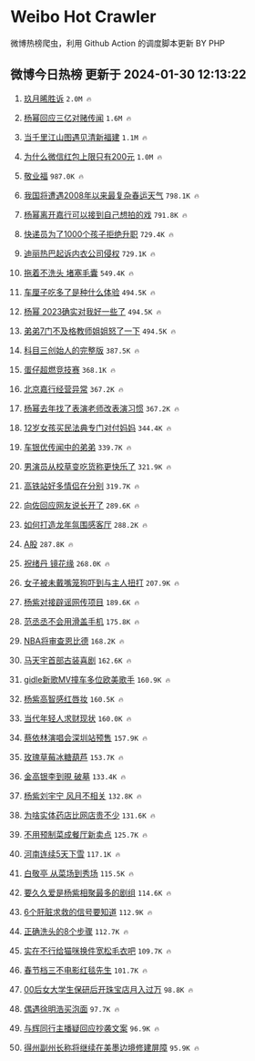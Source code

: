 # Weibo Hot Crawler 



微博热榜爬虫，利用 Github Action 的调度脚本更新 BY PHP 


## 微博今日热榜 更新于 2024-01-30 12:13:22 
1. [玖月晞胜诉](https://s.weibo.com/weibo?q=%23%E7%8E%96%E6%9C%88%E6%99%9E%E8%83%9C%E8%AF%89%23&t=31&band_rank=1&Refer=top) `2.0M 🔥` 

1. [杨幂回应三亿对赌传闻](https://s.weibo.com/weibo?q=%23%E6%9D%A8%E5%B9%82%E5%9B%9E%E5%BA%94%E4%B8%89%E4%BA%BF%E5%AF%B9%E8%B5%8C%E4%BC%A0%E9%97%BB%23&t=31&band_rank=2&Refer=top) `1.6M 🔥` 

1. [当千里江山图遇见清新福建](https://s.weibo.com/weibo?q=%23%E5%BD%93%E5%8D%83%E9%87%8C%E6%B1%9F%E5%B1%B1%E5%9B%BE%E9%81%87%E8%A7%81%E6%B8%85%E6%96%B0%E7%A6%8F%E5%BB%BA%23&t=31&band_rank=3&Refer=top) `1.1M 🔥` 

1. [为什么微信红包上限只有200元](https://s.weibo.com/weibo?q=%23%E4%B8%BA%E4%BB%80%E4%B9%88%E5%BE%AE%E4%BF%A1%E7%BA%A2%E5%8C%85%E4%B8%8A%E9%99%90%E5%8F%AA%E6%9C%89200%E5%85%83%23&t=31&band_rank=4&Refer=top) `1.0M 🔥` 

1. [敬业福](https://s.weibo.com/weibo?q=%E6%95%AC%E4%B8%9A%E7%A6%8F&t=31&band_rank=5&Refer=top) `987.0K 🔥` 

1. [我国将遭遇2008年以来最复杂春运天气](https://s.weibo.com/weibo?q=%23%E6%88%91%E5%9B%BD%E5%B0%86%E9%81%AD%E9%81%872008%E5%B9%B4%E4%BB%A5%E6%9D%A5%E6%9C%80%E5%A4%8D%E6%9D%82%E6%98%A5%E8%BF%90%E5%A4%A9%E6%B0%94%23&t=31&band_rank=6&Refer=top) `798.1K 🔥` 

1. [杨幂离开嘉行可以接到自己想拍的戏](https://s.weibo.com/weibo?q=%23%E6%9D%A8%E5%B9%82%E7%A6%BB%E5%BC%80%E5%98%89%E8%A1%8C%E5%8F%AF%E4%BB%A5%E6%8E%A5%E5%88%B0%E8%87%AA%E5%B7%B1%E6%83%B3%E6%8B%8D%E7%9A%84%E6%88%8F%23&t=31&band_rank=7&Refer=top) `791.8K 🔥` 

1. [快递员为了1000个孩子拒绝升职](https://s.weibo.com/weibo?q=%23%E5%BF%AB%E9%80%92%E5%91%98%E4%B8%BA%E4%BA%861000%E4%B8%AA%E5%AD%A9%E5%AD%90%E6%8B%92%E7%BB%9D%E5%8D%87%E8%81%8C%23&t=31&band_rank=8&Refer=top) `729.4K 🔥` 

1. [迪丽热巴起诉内衣公司侵权](https://s.weibo.com/weibo?q=%23%E8%BF%AA%E4%B8%BD%E7%83%AD%E5%B7%B4%E8%B5%B7%E8%AF%89%E5%86%85%E8%A1%A3%E5%85%AC%E5%8F%B8%E4%BE%B5%E6%9D%83%23&t=31&band_rank=9&Refer=top) `729.1K 🔥` 

1. [拖着不洗头 堵塞毛囊](https://s.weibo.com/weibo?q=%E6%8B%96%E7%9D%80%E4%B8%8D%E6%B4%97%E5%A4%B4%20%E5%A0%B5%E5%A1%9E%E6%AF%9B%E5%9B%8A&t=31&band_rank=10&Refer=top) `549.4K 🔥` 

1. [车厘子吃多了是种什么体验](https://s.weibo.com/weibo?q=%E8%BD%A6%E5%8E%98%E5%AD%90%E5%90%83%E5%A4%9A%E4%BA%86%E6%98%AF%E7%A7%8D%E4%BB%80%E4%B9%88%E4%BD%93%E9%AA%8C&t=31&band_rank=11&Refer=top) `494.5K 🔥` 

1. [杨幂 2023确实对我好一些了](https://s.weibo.com/weibo?q=%E6%9D%A8%E5%B9%82%202023%E7%A1%AE%E5%AE%9E%E5%AF%B9%E6%88%91%E5%A5%BD%E4%B8%80%E4%BA%9B%E4%BA%86&t=31&band_rank=12&Refer=top) `494.5K 🔥` 

1. [弟弟7门不及格教师姐姐怒了一下](https://s.weibo.com/weibo?q=%23%E5%BC%9F%E5%BC%9F7%E9%97%A8%E4%B8%8D%E5%8F%8A%E6%A0%BC%E6%95%99%E5%B8%88%E5%A7%90%E5%A7%90%E6%80%92%E4%BA%86%E4%B8%80%E4%B8%8B%23&t=31&band_rank=13&Refer=top) `494.5K 🔥` 

1. [科目三创始人的完整版](https://s.weibo.com/weibo?q=%E7%A7%91%E7%9B%AE%E4%B8%89%E5%88%9B%E5%A7%8B%E4%BA%BA%E7%9A%84%E5%AE%8C%E6%95%B4%E7%89%88&t=31&band_rank=14&Refer=top) `387.5K 🔥` 

1. [蛋仔超燃竞技赛](https://s.weibo.com/weibo?q=%23%E8%9B%8B%E4%BB%94%E8%B6%85%E7%87%83%E7%AB%9E%E6%8A%80%E8%B5%9B%23&t=31&band_rank=15&Refer=top) `368.1K 🔥` 

1. [北京嘉行经营异常](https://s.weibo.com/weibo?q=%23%E5%8C%97%E4%BA%AC%E5%98%89%E8%A1%8C%E7%BB%8F%E8%90%A5%E5%BC%82%E5%B8%B8%23&t=31&band_rank=16&Refer=top) `367.2K 🔥` 

1. [杨幂去年找了表演老师改表演习惯](https://s.weibo.com/weibo?q=%23%E6%9D%A8%E5%B9%82%E5%8E%BB%E5%B9%B4%E6%89%BE%E4%BA%86%E8%A1%A8%E6%BC%94%E8%80%81%E5%B8%88%E6%94%B9%E8%A1%A8%E6%BC%94%E4%B9%A0%E6%83%AF%23&t=31&band_rank=17&Refer=top) `367.2K 🔥` 

1. [12岁女孩买民法典专门对付妈妈](https://s.weibo.com/weibo?q=%2312%E5%B2%81%E5%A5%B3%E5%AD%A9%E4%B9%B0%E6%B0%91%E6%B3%95%E5%85%B8%E4%B8%93%E9%97%A8%E5%AF%B9%E4%BB%98%E5%A6%88%E5%A6%88%23&t=31&band_rank=18&Refer=top) `344.4K 🔥` 

1. [车银优传闻中的弟弟](https://s.weibo.com/weibo?q=%23%E8%BD%A6%E9%93%B6%E4%BC%98%E4%BC%A0%E9%97%BB%E4%B8%AD%E7%9A%84%E5%BC%9F%E5%BC%9F%23&t=31&band_rank=19&Refer=top) `339.7K 🔥` 

1. [男演员从校草变吃货称更快乐了](https://s.weibo.com/weibo?q=%23%E7%94%B7%E6%BC%94%E5%91%98%E4%BB%8E%E6%A0%A1%E8%8D%89%E5%8F%98%E5%90%83%E8%B4%A7%E7%A7%B0%E6%9B%B4%E5%BF%AB%E4%B9%90%E4%BA%86%23&t=31&band_rank=20&Refer=top) `321.9K 🔥` 

1. [高铁站好多情侣在分别](https://s.weibo.com/weibo?q=%23%E9%AB%98%E9%93%81%E7%AB%99%E5%A5%BD%E5%A4%9A%E6%83%85%E4%BE%A3%E5%9C%A8%E5%88%86%E5%88%AB%23&t=31&band_rank=21&Refer=top) `319.7K 🔥` 

1. [向佐回应网友说长开了](https://s.weibo.com/weibo?q=%23%E5%90%91%E4%BD%90%E5%9B%9E%E5%BA%94%E7%BD%91%E5%8F%8B%E8%AF%B4%E9%95%BF%E5%BC%80%E4%BA%86%23&t=31&band_rank=22&Refer=top) `289.6K 🔥` 

1. [如何打造龙年氛围感客厅](https://s.weibo.com/weibo?q=%23%E5%A6%82%E4%BD%95%E6%89%93%E9%80%A0%E9%BE%99%E5%B9%B4%E6%B0%9B%E5%9B%B4%E6%84%9F%E5%AE%A2%E5%8E%85%23&t=31&band_rank=23&Refer=top) `288.2K 🔥` 

1. [A股](https://s.weibo.com/weibo?q=A%E8%82%A1&t=31&band_rank=24&Refer=top) `287.8K 🔥` 

1. [祝绪丹 镜花缘](https://s.weibo.com/weibo?q=%E7%A5%9D%E7%BB%AA%E4%B8%B9%20%E9%95%9C%E8%8A%B1%E7%BC%98&t=31&band_rank=25&Refer=top) `268.0K 🔥` 

1. [女子被未戴嘴笼狗吓到与主人扭打](https://s.weibo.com/weibo?q=%23%E5%A5%B3%E5%AD%90%E8%A2%AB%E6%9C%AA%E6%88%B4%E5%98%B4%E7%AC%BC%E7%8B%97%E5%90%93%E5%88%B0%E4%B8%8E%E4%B8%BB%E4%BA%BA%E6%89%AD%E6%89%93%23&t=31&band_rank=26&Refer=top) `207.9K 🔥` 

1. [杨紫对接辟谣网传项目](https://s.weibo.com/weibo?q=%23%E6%9D%A8%E7%B4%AB%E5%AF%B9%E6%8E%A5%E8%BE%9F%E8%B0%A3%E7%BD%91%E4%BC%A0%E9%A1%B9%E7%9B%AE%23&t=31&band_rank=27&Refer=top) `189.6K 🔥` 

1. [范丞丞不会用滑盖手机](https://s.weibo.com/weibo?q=%23%E8%8C%83%E4%B8%9E%E4%B8%9E%E4%B8%8D%E4%BC%9A%E7%94%A8%E6%BB%91%E7%9B%96%E6%89%8B%E6%9C%BA%23&t=31&band_rank=28&Refer=top) `175.8K 🔥` 

1. [NBA将审查恩比德](https://s.weibo.com/weibo?q=%23NBA%E5%B0%86%E5%AE%A1%E6%9F%A5%E6%81%A9%E6%AF%94%E5%BE%B7%23&t=31&band_rank=29&Refer=top) `168.2K 🔥` 

1. [马天宇首部古装喜剧](https://s.weibo.com/weibo?q=%23%E9%A9%AC%E5%A4%A9%E5%AE%87%E9%A6%96%E9%83%A8%E5%8F%A4%E8%A3%85%E5%96%9C%E5%89%A7%23&t=31&band_rank=30&Refer=top) `162.6K 🔥` 

1. [gidle新歌MV撞车多位欧美歌手](https://s.weibo.com/weibo?q=%23gidle%E6%96%B0%E6%AD%8CMV%E6%92%9E%E8%BD%A6%E5%A4%9A%E4%BD%8D%E6%AC%A7%E7%BE%8E%E6%AD%8C%E6%89%8B%23&t=31&band_rank=31&Refer=top) `160.9K 🔥` 

1. [杨紫高智感红唇妆](https://s.weibo.com/weibo?q=%23%E6%9D%A8%E7%B4%AB%E9%AB%98%E6%99%BA%E6%84%9F%E7%BA%A2%E5%94%87%E5%A6%86%23&t=31&band_rank=32&Refer=top) `160.5K 🔥` 

1. [当代年轻人求财现状](https://s.weibo.com/weibo?q=%23%E5%BD%93%E4%BB%A3%E5%B9%B4%E8%BD%BB%E4%BA%BA%E6%B1%82%E8%B4%A2%E7%8E%B0%E7%8A%B6%23&t=31&band_rank=33&Refer=top) `160.0K 🔥` 

1. [蔡依林演唱会深圳站预售](https://s.weibo.com/weibo?q=%23%E8%94%A1%E4%BE%9D%E6%9E%97%E6%BC%94%E5%94%B1%E4%BC%9A%E6%B7%B1%E5%9C%B3%E7%AB%99%E9%A2%84%E5%94%AE%23&t=31&band_rank=34&Refer=top) `157.9K 🔥` 

1. [玫瑰草莓冰糖葫芦](https://s.weibo.com/weibo?q=%23%E7%8E%AB%E7%91%B0%E8%8D%89%E8%8E%93%E5%86%B0%E7%B3%96%E8%91%AB%E8%8A%A6%23&t=31&band_rank=35&Refer=top) `153.7K 🔥` 

1. [金高银李到晛 破墓](https://s.weibo.com/weibo?q=%E9%87%91%E9%AB%98%E9%93%B6%E6%9D%8E%E5%88%B0%E6%99%9B%20%E7%A0%B4%E5%A2%93&t=31&band_rank=36&Refer=top) `133.4K 🔥` 

1. [杨紫刘宇宁 风月不相关](https://s.weibo.com/weibo?q=%E6%9D%A8%E7%B4%AB%E5%88%98%E5%AE%87%E5%AE%81%20%E9%A3%8E%E6%9C%88%E4%B8%8D%E7%9B%B8%E5%85%B3&t=31&band_rank=37&Refer=top) `132.8K 🔥` 

1. [为啥实体药店比网店贵不少](https://s.weibo.com/weibo?q=%23%E4%B8%BA%E5%95%A5%E5%AE%9E%E4%BD%93%E8%8D%AF%E5%BA%97%E6%AF%94%E7%BD%91%E5%BA%97%E8%B4%B5%E4%B8%8D%E5%B0%91%23&t=31&band_rank=38&Refer=top) `131.6K 🔥` 

1. [不用预制菜成餐厅新卖点](https://s.weibo.com/weibo?q=%23%E4%B8%8D%E7%94%A8%E9%A2%84%E5%88%B6%E8%8F%9C%E6%88%90%E9%A4%90%E5%8E%85%E6%96%B0%E5%8D%96%E7%82%B9%23&t=31&band_rank=39&Refer=top) `125.7K 🔥` 

1. [河南连续5天下雪](https://s.weibo.com/weibo?q=%23%E6%B2%B3%E5%8D%97%E8%BF%9E%E7%BB%AD5%E5%A4%A9%E4%B8%8B%E9%9B%AA%23&t=31&band_rank=40&Refer=top) `117.1K 🔥` 

1. [白敬亭 从菜场到秀场](https://s.weibo.com/weibo?q=%E7%99%BD%E6%95%AC%E4%BA%AD%20%E4%BB%8E%E8%8F%9C%E5%9C%BA%E5%88%B0%E7%A7%80%E5%9C%BA&t=31&band_rank=41&Refer=top) `115.5K 🔥` 

1. [要久久爱是杨紫相聚最多的剧组](https://s.weibo.com/weibo?q=%23%E8%A6%81%E4%B9%85%E4%B9%85%E7%88%B1%E6%98%AF%E6%9D%A8%E7%B4%AB%E7%9B%B8%E8%81%9A%E6%9C%80%E5%A4%9A%E7%9A%84%E5%89%A7%E7%BB%84%23&t=31&band_rank=42&Refer=top) `114.6K 🔥` 

1. [6个肝脏求救的信号要知道](https://s.weibo.com/weibo?q=%236%E4%B8%AA%E8%82%9D%E8%84%8F%E6%B1%82%E6%95%91%E7%9A%84%E4%BF%A1%E5%8F%B7%E8%A6%81%E7%9F%A5%E9%81%93%23&t=31&band_rank=43&Refer=top) `112.9K 🔥` 

1. [正确洗头的8个步骤](https://s.weibo.com/weibo?q=%E6%AD%A3%E7%A1%AE%E6%B4%97%E5%A4%B4%E7%9A%848%E4%B8%AA%E6%AD%A5%E9%AA%A4&t=31&band_rank=44&Refer=top) `112.7K 🔥` 

1. [实在不行给猫咪换件宽松毛衣吧](https://s.weibo.com/weibo?q=%23%E5%AE%9E%E5%9C%A8%E4%B8%8D%E8%A1%8C%E7%BB%99%E7%8C%AB%E5%92%AA%E6%8D%A2%E4%BB%B6%E5%AE%BD%E6%9D%BE%E6%AF%9B%E8%A1%A3%E5%90%A7%23&t=31&band_rank=45&Refer=top) `109.7K 🔥` 

1. [春节档三不电影红毯先生](https://s.weibo.com/weibo?q=%23%E6%98%A5%E8%8A%82%E6%A1%A3%E4%B8%89%E4%B8%8D%E7%94%B5%E5%BD%B1%E7%BA%A2%E6%AF%AF%E5%85%88%E7%94%9F%23&t=31&band_rank=46&Refer=top) `101.7K 🔥` 

1. [00后女大学生保研后开珠宝店月入过万](https://s.weibo.com/weibo?q=%2300%E5%90%8E%E5%A5%B3%E5%A4%A7%E5%AD%A6%E7%94%9F%E4%BF%9D%E7%A0%94%E5%90%8E%E5%BC%80%E7%8F%A0%E5%AE%9D%E5%BA%97%E6%9C%88%E5%85%A5%E8%BF%87%E4%B8%87%23&t=31&band_rank=47&Refer=top) `98.8K 🔥` 

1. [偶遇徐明浩买泡面](https://s.weibo.com/weibo?q=%23%E5%81%B6%E9%81%87%E5%BE%90%E6%98%8E%E6%B5%A9%E4%B9%B0%E6%B3%A1%E9%9D%A2%23&t=31&band_rank=48&Refer=top) `97.7K 🔥` 

1. [与辉同行主播疑回应抄袭文案](https://s.weibo.com/weibo?q=%23%E4%B8%8E%E8%BE%89%E5%90%8C%E8%A1%8C%E4%B8%BB%E6%92%AD%E7%96%91%E5%9B%9E%E5%BA%94%E6%8A%84%E8%A2%AD%E6%96%87%E6%A1%88%23&t=31&band_rank=49&Refer=top) `96.9K 🔥` 

1. [得州副州长称将继续在美墨边境修建屏障](https://s.weibo.com/weibo?q=%23%E5%BE%97%E5%B7%9E%E5%89%AF%E5%B7%9E%E9%95%BF%E7%A7%B0%E5%B0%86%E7%BB%A7%E7%BB%AD%E5%9C%A8%E7%BE%8E%E5%A2%A8%E8%BE%B9%E5%A2%83%E4%BF%AE%E5%BB%BA%E5%B1%8F%E9%9A%9C%23&t=31&band_rank=50&Refer=top) `95.9K 🔥` 

